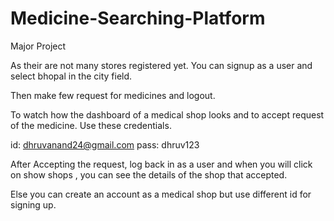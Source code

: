 # Medicine-Searching-Platform
Major Project


As their are not many stores registered yet.
You can signup as a user and select bhopal in the city field.

Then make few request for medicines and logout.

To watch how the dashboard of a medical shop looks and to accept request of the medicine.
Use these credentials.

id: dhruvanand24@gmail.com
pass: dhruv123

After Accepting the request, log back in as a user and when you will click on show shops , you can see the details of the shop that accepted.

Else you can create an account as a medical shop but use different id for signing up.



